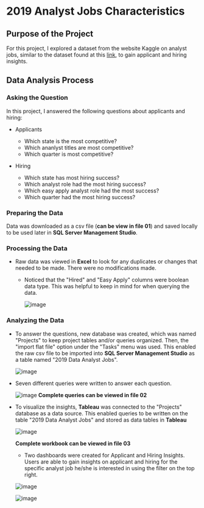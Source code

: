 # 2019 Analyst Jobs Characteristics

## Purpose of the Project

For this project, I explored a dataset from the website Kaggle on analyst jobs, similar to the dataset found at this [link](https://www.kaggle.com/datasets/anjolaoluwaajayi/analysis-of-2019-data-analyst-jobs-in-the-us), to gain applicant and hiring insights.

## Data Analysis Process

### Asking the Question

In this project, I answered the following questions about applicants and hiring:  

- Applicants
  - Which state is the most competitive?
  - Which ananlyst titles are most competitive?
  - Which quarter is most competitive?

- Hiring
  - Which state has most hiring success?
  - Which analyst role had the most hiring success?
  - Which easy apply analyst role had the most success?
  - Which quarter had the most hiring success?

### Preparing the Data

Data was downloaded as a csv file (**can be view in file 01**) and saved locally to be used later in **SQL Server Management Studio**.

### Processing the Data

- Raw data was viewed in **Excel** to look for any duplicates or changes that needed to be made. There were no modifications made.
  - Noticed that the "Hired" and "Easy Apply" columns were boolean data type. This was helpful to keep in mind for when querying the data.

    ![image](https://github.com/DestinyWyche/03_Proj_2019-Analyst-Jobs-Characteristics/assets/111715383/d27f4e30-ceb2-4c04-9b02-1f58a12d8efe)

### Analyzing the Data  

- To answer the questions, new database was created, which was named "Projects" to keep project tables and/or queries organized. Then, the "import flat file" option under the "Tasks" menu was used. This enabled the raw csv file to be imported into **SQL Server Management Studio** as a table named "2019 Data Analyst Jobs".

  ![image](https://github.com/DestinyWyche/03_Proj_2019-Analyst-Jobs-Characteristics/assets/111715383/fbd53fc2-c790-453c-873e-dfb13bc21e43)

- Seven different queries were written to answer each question.  

  ![image](https://github.com/DestinyWyche/03_Proj_2019-Analyst-Jobs-Characteristics/assets/111715383/bafe3bd8-41c0-429e-a00f-ded4525ed1fe)
**Complete queries can be viewed in file 02**

- To visualize the insights, **Tableau** was connected to the "Projects" database as a data source. This enabled queries to be written on the table "2019 Data Analyst Jobs" and stored as data tables in **Tableau**   

  ![image](https://github.com/DestinyWyche/03_Proj_2019-Analyst-Jobs-Characteristics/assets/111715383/2752e0d0-c753-482f-b89e-8a1b7f45afa4)

  **Complete workbook can be viewed in file 03**
  - Two dashboards were created for Applicant and Hiring Insights. Users are able to gain insights on applicant and hiring for the specific analyst job he/she is interested in using the filter on the top right.

  ![image](https://github.com/DestinyWyche/03_Proj_2019-Analyst-Jobs-Characteristics/assets/111715383/6fd8c20a-2a5e-466b-8e62-d1ede7ec856c)

  ![image](https://github.com/DestinyWyche/03_Proj_2019-Analyst-Jobs-Characteristics/assets/111715383/d1eb9dfe-371c-417b-8f1d-3bc3849c78e6)





